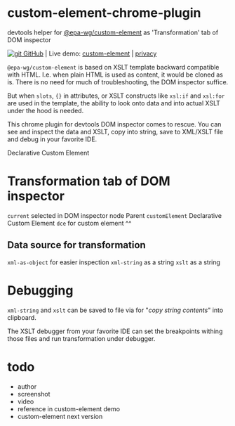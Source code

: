 # custom-element-chrome-plugin
devtools helper for [@epa-wg/custom-element][dce-url] as 'Transformation' tab of DOM inspector

[![git][github-image] GitHub][git-url]
| Live demo: [custom-element][demo-url]
| [privacy][privacy-url]

`@epa-wg/custom-element` is based on XSLT template backward compatible with HTML. 
I.e. when plain HTML is used as content, it would be cloned as is. There is no need for much of troubleshooting, 
the DOM inspector suffice. 

But when `slots`, `{}` in attributes, or XSLT constructs like `xsl:if` and `xsl:for` are used in the template,
the ability to look onto data and into actual XSLT under the hood is needed. 

This chrome plugin for devtools DOM inspector comes to rescue. You can see and inspect the data and XSLT, 
copy into string, save to XML/XSLT file and debug in your favorite IDE.

Declarative Custom Element
# Transformation tab of DOM inspector

`current` selected in DOM inspector node
Parent `customElement`
Declarative Custom Element `dce` for custom element ^^
## Data source for transformation

`xml-as-object` for easier inspection
`xml-string` as a string
`xslt` as a string

# Debugging
`xml-string` and `xslt` can be saved to file via for "_copy string contents_" into clipboard.

The XSLT debugger from your favorite IDE can set the breakpoints withing those files and 
run transformation under debugger.


# todo
* author
* screenshot
* video
* reference in custom-element demo 
* custom-element next version

[github-image]:   https://cdnjs.cloudflare.com/ajax/libs/octicons/8.5.0/svg/mark-github.svg
[git-url]:        https://github.com/EPA-WG/custom-element-chrome-plugin
[dce-url]:        https://github.com/EPA-WG/custom-element
[demo-url]:       https://unpkg.com/@epa-wg/custom-element@0.0/index.html
[privacy-url]:    https://github.com/EPA-WG/custom-element-chrome-plugin/blob/main/Privacy.md